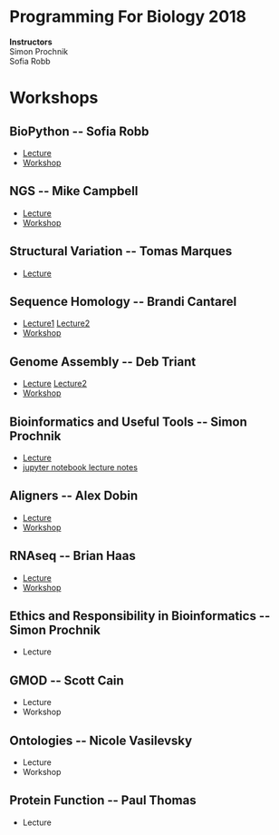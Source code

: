# Programming For Biology 2018

__Instructors__  
Simon Prochnik  
Sofia Robb     

# Workshops

## BioPython  -- Sofia Robb
  - [Lecture](lectures/biopython.md)
  - [Workshop](problemsets/biopython_problemset.md)
## NGS -- Mike Campbell
  - [Lecture](https://github.com/mscampbell/pfb2018/blob/master/slides/Mike_pfb_talk.pdf) 
  - [Workshop](https://github.com/prog4biol/pfb2018/tree/master/workshops/NGS)
## Structural Variation -- Tomas Marques
  - [Lecture](lectures/CSH_TMB_2018%20copy2pg.pdf)
## Sequence Homology -- Brandi Cantarel
  - [Lecture1](https://bcantarel.github.io/cshl_programming_biology2018/HomologyAlignments.pdf) [Lecture2](https://bcantarel.github.io/cshl_programming_biology2018/PSIBlastHmmer.pdf)
  - [Workshop](workshops/Seqeunce_homology/README.md)
## Genome Assembly -- Deb Triant
  - [Lecture](lectures/Triant_GenomeAssembly_CSHL2018.pdf) [Lecture2](workshops/GenomeAssembly/Triant_AssemblyWorkshop_CSHL2018.pdf)
  - [Workshop](workshops/GenomeAssembly)
## Bioinformatics and Useful Tools -- Simon Prochnik
  - [Lecture](lectures/bioinfPipesLectureSimon.md)
  - [jupyter notebook lecture notes](lectures/jupyterNotebook.md)
## Aligners -- Alex Dobin
  - [Lecture](lectures/2018_ProgrammingForBiologistsCSHL_Dobin.pdf)
  - [Workshop](workshops/Aligners)
## RNAseq -- Brian Haas
  - [Lecture](https://github.com/trinityrnaseq/CSHLProgForBiol2018/blob/master/rnaseq_slides_PFB2018.pdf)
  - [Workshop](workshops/RNAseq) 
## Ethics and Responsibility in Bioinformatics -- Simon Prochnik
  - Lecture
## GMOD -- Scott Cain
  - Lecture
  - Workshop
## Ontologies -- Nicole Vasilevsky
  - Lecture
  - Workshop
## Protein Function -- Paul Thomas
  - Lecture
